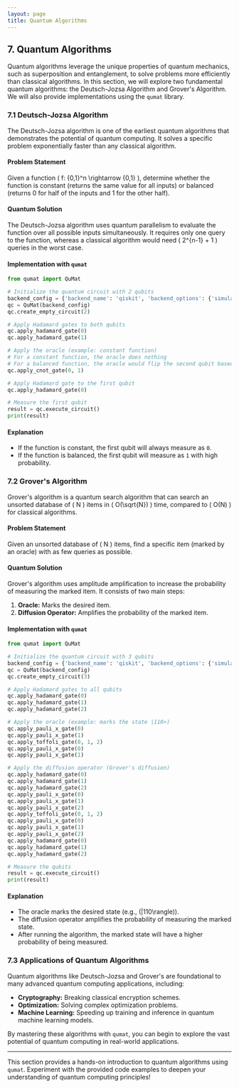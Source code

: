 ```yaml
---
layout: page
title: Quantum Algorithms
---
```


## 7. Quantum Algorithms

Quantum algorithms leverage the unique properties of quantum mechanics, such as superposition and entanglement, to solve problems more efficiently than classical algorithms. In this section, we will explore two fundamental quantum algorithms: the Deutsch-Jozsa Algorithm and Grover's Algorithm. We will also provide implementations using the `qumat` library.

### 7.1 Deutsch-Jozsa Algorithm

The Deutsch-Jozsa algorithm is one of the earliest quantum algorithms that demonstrates the potential of quantum computing. It solves a specific problem exponentially faster than any classical algorithm.

#### Problem Statement

Given a function \( f: \{0,1\}^n \rightarrow \{0,1\} \), determine whether the function is constant (returns the same value for all inputs) or balanced (returns 0 for half of the inputs and 1 for the other half).

#### Quantum Solution

The Deutsch-Jozsa algorithm uses quantum parallelism to evaluate the function over all possible inputs simultaneously. It requires only one query to the function, whereas a classical algorithm would need \( 2^{n-1} + 1 \) queries in the worst case.

#### Implementation with `qumat`

```python
from qumat import QuMat

# Initialize the quantum circuit with 2 qubits
backend_config = {'backend_name': 'qiskit', 'backend_options': {'simulator_type': 'qasm_simulator', 'shots': 1000}}  
qc = QuMat(backend_config)  
qc.create_empty_circuit(2)

# Apply Hadamard gates to both qubits
qc.apply_hadamard_gate(0)  
qc.apply_hadamard_gate(1)

# Apply the oracle (example: constant function)
# For a constant function, the oracle does nothing
# For a balanced function, the oracle would flip the second qubit based on the first qubit
qc.apply_cnot_gate(0, 1)

# Apply Hadamard gate to the first qubit
qc.apply_hadamard_gate(0)

# Measure the first qubit
result = qc.execute_circuit()
print(result)
```

#### Explanation
- If the function is constant, the first qubit will always measure as `0`.
- If the function is balanced, the first qubit will measure as `1` with high probability.

### 7.2 Grover's Algorithm

Grover's algorithm is a quantum search algorithm that can search an unsorted database of \( N \) items in \( O(\sqrt{N}) \) time, compared to \( O(N) \) for classical algorithms.

#### Problem Statement

Given an unsorted database of \( N \) items, find a specific item (marked by an oracle) with as few queries as possible.

#### Quantum Solution

Grover's algorithm uses amplitude amplification to increase the probability of measuring the marked item. It consists of two main steps:
1. **Oracle:** Marks the desired item.
2. **Diffusion Operator:** Amplifies the probability of the marked item.

#### Implementation with `qumat`

```python
from qumat import QuMat

# Initialize the quantum circuit with 3 qubits
backend_config = {'backend_name': 'qiskit', 'backend_options': {'simulator_type': 'qasm_simulator', 'shots': 1000}}  
qc = QuMat(backend_config)  
qc.create_empty_circuit(3)

# Apply Hadamard gates to all qubits
qc.apply_hadamard_gate(0)  
qc.apply_hadamard_gate(1)  
qc.apply_hadamard_gate(2)

# Apply the oracle (example: marks the state |110>)
qc.apply_pauli_x_gate(0)  
qc.apply_pauli_x_gate(1)  
qc.apply_toffoli_gate(0, 1, 2)  
qc.apply_pauli_x_gate(0)  
qc.apply_pauli_x_gate(1)

# Apply the diffusion operator (Grover's diffusion)
qc.apply_hadamard_gate(0)  
qc.apply_hadamard_gate(1)  
qc.apply_hadamard_gate(2)  
qc.apply_pauli_x_gate(0)  
qc.apply_pauli_x_gate(1)  
qc.apply_pauli_x_gate(2)  
qc.apply_toffoli_gate(0, 1, 2)  
qc.apply_pauli_x_gate(0)  
qc.apply_pauli_x_gate(1)  
qc.apply_pauli_x_gate(2)  
qc.apply_hadamard_gate(0)  
qc.apply_hadamard_gate(1)  
qc.apply_hadamard_gate(2)

# Measure the qubits
result = qc.execute_circuit()
print(result)
```

#### Explanation
- The oracle marks the desired state (e.g., \(|110\rangle\)).
- The diffusion operator amplifies the probability of measuring the marked state.
- After running the algorithm, the marked state will have a higher probability of being measured.

### 7.3 Applications of Quantum Algorithms

Quantum algorithms like Deutsch-Jozsa and Grover's are foundational to many advanced quantum computing applications, including:

- **Cryptography:** Breaking classical encryption schemes.
- **Optimization:** Solving complex optimization problems.
- **Machine Learning:** Speeding up training and inference in quantum machine learning models.

By mastering these algorithms with `qumat`, you can begin to explore the vast potential of quantum computing in real-world applications.

---

This section provides a hands-on introduction to quantum algorithms using `qumat`. Experiment with the provided code examples to deepen your understanding of quantum computing principles!
